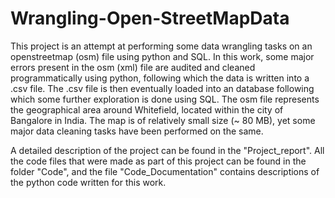 # Wrangling-Open-StreetMapData

This project is an attempt at performing some data wrangling tasks on an openstreetmap (osm) file using python and SQL. In this work, some major errors present in the osm (xml) file are audited and cleaned programmatically using python, following which the data is written into a .csv file. The .csv file is then eventually loaded into an database following which some further exploration is done using SQL. The osm file represents the geographical area around Whitefield, located within the city of Bangalore in India. The map is of relatively small size (~ 80 MB), yet some major data cleaning tasks have been performed on the same. 

A detailed description of the project can be found in the "Project_report". All the code files that were made as part of this project can be found in the folder "Code", and the file "Code_Documentation" contains descriptions of the python code written for this work.

